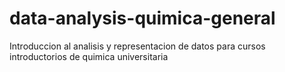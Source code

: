 # data-analysis-quimica-general
Introduccion al analisis y representacion de datos para cursos introductorios de quimica universitaria
